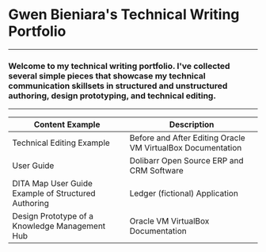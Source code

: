 # Gwen Bieniara's Technical Writing Portfolio
-------
### Welcome to my technical writing portfolio. I've collected several simple pieces that showcase my technical communication skillsets in structured and unstructured authoring, design prototyping, and technical editing.
-----------

| Content Example | Description |
| ----| -----|
|Technical Editing Example | Before and After Editing Oracle VM VirtualBox Documentation|
|User Guide| Dolibarr Open Source ERP and CRM Software| 
|DITA Map User Guide Example of Structured Authoring| Ledger (fictional) Application|
|Design Prototype of a Knowledge Management Hub | Oracle VM VirtualBox Documentation|
